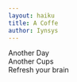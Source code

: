 ```yaml
---
layout: haiku
title: A Coffe
author: Iynsys
---
```


Another Day <br>
Another Cups<br>
Refresh your brain <br>
